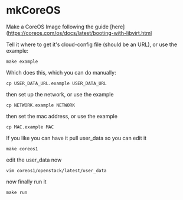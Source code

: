# mkCoreOS
Make a CoreOS Image following the guide [here](https://coreos.com/os/docs/latest/booting-with-libvirt.html

Tell it where to get it's cloud-config file (should be an URL), or use the example:

```
make example
```

Which does this, which you can do manually:

```
cp USER_DATA_URL.example USER_DATA_URL
```

then set up the network, or use the example

```
cp NETWORK.example NETWORK
```

then set the mac address, or use the example

```
cp MAC.example MAC
```


If you like you can have it pull user_data so you can edit it

```
make coreos1
```

edit the user_data now

```
vim coreos1/openstack/latest/user_data
```

now finally run it

```
make run
```
